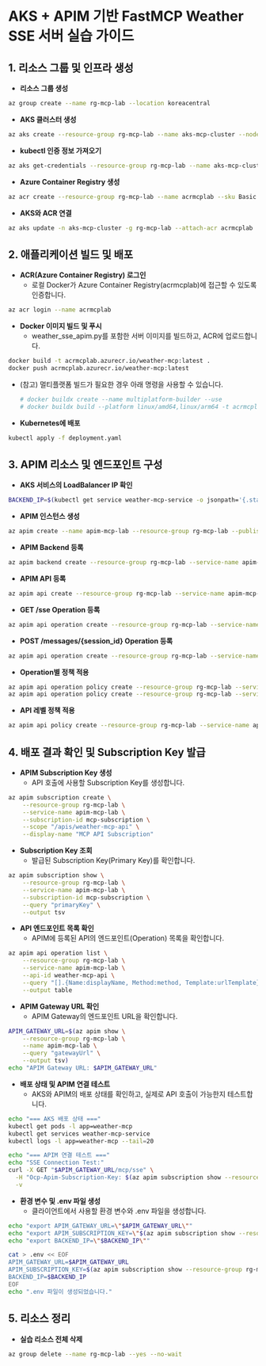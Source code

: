 # AKS + APIM 기반 FastMCP Weather SSE 서버 실습 가이드

## 1. 리소스 그룹 및 인프라 생성

- **리소스 그룹 생성**
```bash
az group create --name rg-mcp-lab --location koreacentral
```

- **AKS 클러스터 생성**
```bash
az aks create --resource-group rg-mcp-lab --name aks-mcp-cluster --node-count 1 --node-vm-size Standard_DS4_v2 --enable-addons monitoring --generate-ssh-keys
```

- **kubectl 인증 정보 가져오기**
```bash
az aks get-credentials --resource-group rg-mcp-lab --name aks-mcp-cluster
```

- **Azure Container Registry 생성**
```bash
az acr create --resource-group rg-mcp-lab --name acrmcplab --sku Basic
```

- **AKS와 ACR 연결**
```bash
az aks update -n aks-mcp-cluster -g rg-mcp-lab --attach-acr acrmcplab
```


## 2. 애플리케이션 빌드 및 배포

- **ACR(Azure Container Registry) 로그인**
  - 로컬 Docker가 Azure Container Registry(acrmcplab)에 접근할 수 있도록 인증합니다.
```bash
az acr login --name acrmcplab
```

- **Docker 이미지 빌드 및 푸시**
  - weather_sse_apim.py를 포함한 서버 이미지를 빌드하고, ACR에 업로드합니다.
```bash
docker build -t acrmcplab.azurecr.io/weather-mcp:latest .
docker push acrmcplab.azurecr.io/weather-mcp:latest
```
  - (참고) 멀티플랫폼 빌드가 필요한 경우 아래 명령을 사용할 수 있습니다.
    ```bash
    # docker buildx create --name multiplatform-builder --use
    # docker buildx build --platform linux/amd64,linux/arm64 -t acrmcplab.azurecr.io/weather-mcp:latest --push .
    ```

- **Kubernetes에 배포**
```bash
kubectl apply -f deployment.yaml
```

## 3. APIM 리소스 및 엔드포인트 구성

- **AKS 서비스의 LoadBalancer IP 확인**
```bash
BACKEND_IP=$(kubectl get service weather-mcp-service -o jsonpath='{.status.loadBalancer.ingress[0].ip}')
```

- **APIM 인스턴스 생성**
```bash
az apim create --name apim-mcp-lab --resource-group rg-mcp-lab --publisher-name "MCP Lab" --publisher-email "admin@example.com" --sku-name Developer
```

- **APIM Backend 등록**
```bash
az apim backend create --resource-group rg-mcp-lab --service-name apim-mcp-lab --backend-id mcp-backend --url "http://$BACKEND_IP:8000" --protocol http
```

- **APIM API 등록**
```bash
az apim api create --resource-group rg-mcp-lab --service-name apim-mcp-lab --api-id weather-mcp-api --path "/mcp" --display-name "Weather MCP Server API (FastMCP)" --service-url "http://$BACKEND_IP:8000"
```

- **GET /sse Operation 등록**
```bash
az apim api operation create --resource-group rg-mcp-lab --service-name apim-mcp-lab --api-id weather-mcp-api --operation-id sse-connection --method GET --url-template "/sse" --display-name "SSE Connection (MCP Initialization)"
```

- **POST /messages/{session_id} Operation 등록**
```bash
az apim api operation create --resource-group rg-mcp-lab --service-name apim-mcp-lab --api-id weather-mcp-api --operation-id mcp-messages --method POST --url-template "/messages/{session_id}" --display-name "MCP Messages (Protocol Communication)"
```

- **Operation별 정책 적용**
```bash
az apim api operation policy create --resource-group rg-mcp-lab --service-name apim-mcp-lab --api-id weather-mcp-api --operation-id sse-connection --policy-format xml --value @apim-policy-sse-connection.xml
az apim api operation policy create --resource-group rg-mcp-lab --service-name apim-mcp-lab --api-id weather-mcp-api --operation-id mcp-messages --policy-format xml --value @apim-policy-mcp-messages.xml
```

- **API 레벨 정책 적용**
```bash
az apim api policy create --resource-group rg-mcp-lab --service-name apim-mcp-lab --api-id weather-mcp-api --policy-format xml --value @apim-policy-api-level.xml
```

## 4. 배포 결과 확인 및 Subscription Key 발급

- **APIM Subscription Key 생성**
  - API 호출에 사용할 Subscription Key를 생성합니다.
```bash
az apim subscription create \
    --resource-group rg-mcp-lab \
    --service-name apim-mcp-lab \
    --subscription-id mcp-subscription \
    --scope "/apis/weather-mcp-api" \
    --display-name "MCP API Subscription"
```

- **Subscription Key 조회**
  - 발급된 Subscription Key(Primary Key)를 확인합니다.
```bash
az apim subscription show \
    --resource-group rg-mcp-lab \
    --service-name apim-mcp-lab \
    --subscription-id mcp-subscription \
    --query "primaryKey" \
    --output tsv
```

- **API 엔드포인트 목록 확인**
  - APIM에 등록된 API의 엔드포인트(Operation) 목록을 확인합니다.
```bash
az apim api operation list \
    --resource-group rg-mcp-lab \
    --service-name apim-mcp-lab \
    --api-id weather-mcp-api \
    --query "[].{Name:displayName, Method:method, Template:urlTemplate}" \
    --output table
```

- **APIM Gateway URL 확인**
  - APIM Gateway의 엔드포인트 URL을 확인합니다.
```bash
APIM_GATEWAY_URL=$(az apim show \
    --resource-group rg-mcp-lab \
    --name apim-mcp-lab \
    --query "gatewayUrl" \
    --output tsv)
echo "APIM Gateway URL: $APIM_GATEWAY_URL"
```

- **배포 상태 및 APIM 연결 테스트**
  - AKS와 APIM의 배포 상태를 확인하고, 실제로 API 호출이 가능한지 테스트합니다.
```bash
echo "=== AKS 배포 상태 ==="
kubectl get pods -l app=weather-mcp
kubectl get services weather-mcp-service
kubectl logs -l app=weather-mcp --tail=20

echo "=== APIM 연결 테스트 ==="
echo "SSE Connection Test:"
curl -X GET "$APIM_GATEWAY_URL/mcp/sse" \
  -H "Ocp-Apim-Subscription-Key: $(az apim subscription show --resource-group rg-mcp-lab --service-name apim-mcp-lab --subscription-id mcp-subscription --query primaryKey --output tsv)" \
  -v
```

- **환경 변수 및 .env 파일 생성**
  - 클라이언트에서 사용할 환경 변수와 .env 파일을 생성합니다.
```bash
echo "export APIM_GATEWAY_URL=\"$APIM_GATEWAY_URL\""
echo "export APIM_SUBSCRIPTION_KEY=\"$(az apim subscription show --resource-group rg-mcp-lab --service-name apim-mcp-lab --subscription-id mcp-subscription --query primaryKey --output tsv)\""
echo "export BACKEND_IP=\"$BACKEND_IP\""

cat > .env << EOF
APIM_GATEWAY_URL=$APIM_GATEWAY_URL
APIM_SUBSCRIPTION_KEY=$(az apim subscription show --resource-group rg-mcp-lab --service-name apim-mcp-lab --subscription-id mcp-subscription --query primaryKey --output tsv)
BACKEND_IP=$BACKEND_IP
EOF
echo ".env 파일이 생성되었습니다."
```

## 5. 리소스 정리

- **실습 리소스 전체 삭제**
```bash
az group delete --name rg-mcp-lab --yes --no-wait
```